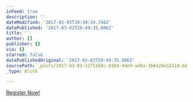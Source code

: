 ```yaml
---
inFeed: true
description: ''
dateModified: '2017-03-03T20:49:34.740Z'
datePublished: '2017-03-03T20:49:35.006Z'
title: ''
author: []
publisher: {}
via: {}
starred: false
datePublishedOriginal: '2017-03-03T20:49:35.006Z'
sourcePath: _posts/2017-03-03-12751b8c-8164-4de9-ad8a-3b6420e5211d.md
_type: Blurb

---
```

[Register Now!][0]

[0]: https://attendee.gotowebinar.com/rt/8560101924052575747